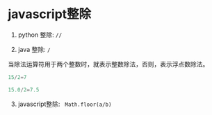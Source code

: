 # javascript整除

1. python 整除: `//`

2. java 整除: `/`

当除法运算符用于两个整数时，就表示整数除法，否则，表示浮点数除法。

```java
15/2=7

15.0/2=7.5
```

3. javascript整除: ` Math.floor(a/b)`
